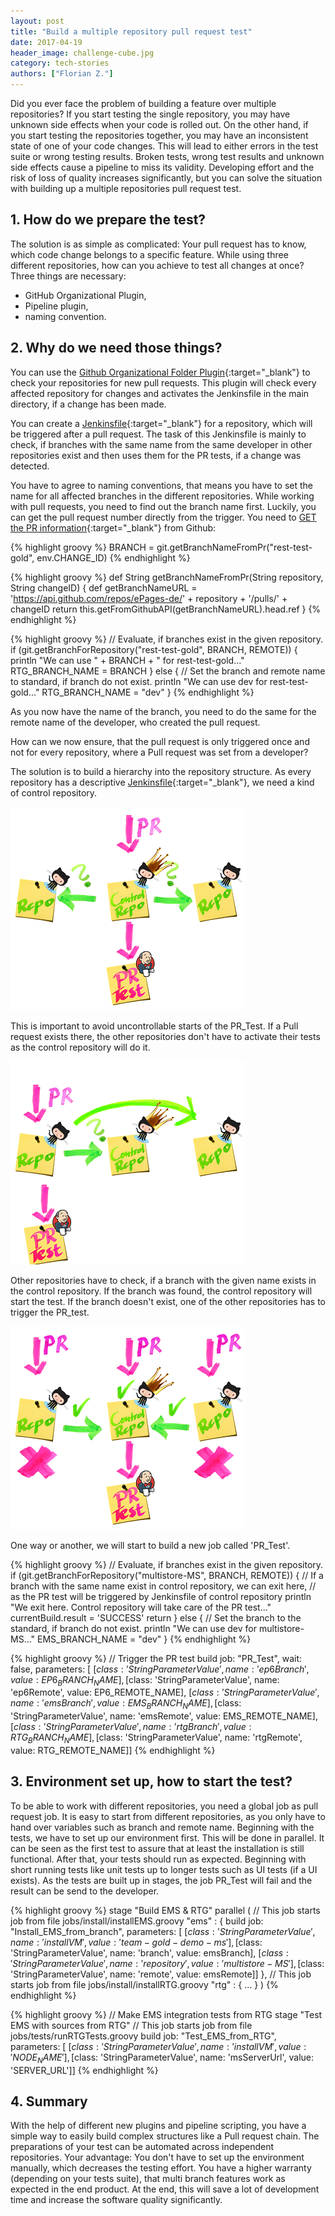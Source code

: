 ```yaml
---
layout: post
title: "Build a multiple repository pull request test"
date: 2017-04-19
header_image: challenge-cube.jpg
category: tech-stories
authors: ["Florian Z."]
---
```


Did you ever face the problem of building a feature over multiple repositories?
If you start testing the single repository, you may have unknown side effects when your code is rolled out.
On the other hand, if you start testing the repositories together, you may have an inconsistent state of one of your code changes.
This will lead to either errors in the test suite or wrong testing results.
Broken tests, wrong test results and unknown side effects cause a pipeline to miss its validity.
Developing effort and the risk of loss of quality increases significantly, but you can solve the situation with building up a multiple repositories pull request test.

## 1. How do we prepare the test?
The solution is as simple as complicated: Your pull request has to know, which code change belongs to a specific feature.
While using three different repositories, how can you achieve to test all changes at once?
Three things are necessary:

* GitHub Organizational Plugin,
* Pipeline plugin,
* naming convention.

## 2. Why do we need those things?
You can use the [Github Organizational Folder Plugin](https://wiki.jenkins-ci.org/display/JENKINS/GitHub+Organization+Folder+Plugin){:target="_blank"} to check your repositories for new pull requests.
This plugin will check every affected repository for changes and activates the Jenkinsfile in the main directory, if a change has been made.

You can create a [Jenkinsfile](https://jenkins.io/doc/book/pipeline/jenkinsfile/){:target="_blank"} for a repository, which will be triggered after a pull request.
The task of this Jenkinsfile is mainly to check, if branches with the same name from the same developer in other repositories exist and then uses them for the PR tests, if a change was detected.

You have to agree to naming conventions, that means you have to set the name for all affected branches in the different repositories.
While working with pull requests, you need to find out the branch name first.
Luckily, you can get the pull request number directly from the trigger.
You need to [GET the PR information](https://developer.github.com/v3/pulls/#get-a-single-pull-request){:target="_blank"} from Github:

{% highlight groovy %}
BRANCH = git.getBranchNameFromPr("rest-test-gold", env.CHANGE_ID)
{% endhighlight %}

{% highlight groovy %}
def String getBranchNameFromPr(String repository, String changeID) {
    def getBranchNameURL = 'https://api.github.com/repos/ePages-de/' + repository + '/pulls/' + changeID
    return this.getFromGithubAPI(getBranchNameURL).head.ref
}
{% endhighlight %}

{% highlight groovy %}
    // Evaluate, if branches exist in the given repository.
    if (git.getBranchForRepository("rest-test-gold", BRANCH, REMOTE)) {
        println "We can use " + BRANCH + " for rest-test-gold..."
        RTG_BRANCH_NAME = BRANCH
    } else {
        // Set the branch and remote name to standard, if branch do not exist.
        println "We can use dev for rest-test-gold..."
        RTG_BRANCH_NAME = "dev"
    }
{% endhighlight %}

As you now have the name of the branch, you need to do the same for the remote name of the developer, who created the pull request.

How can we now ensure, that the pull request is only triggered once and not for every repository, where a Pull request was set from a developer?

The solution is to build a hierarchy into the repository structure.
As every repository has a descriptive [Jenkinsfile](https://jenkins.io/doc/book/pipeline/jenkinsfile/){:target="_blank"}, we need a kind of control repository.

![](/assets/img/pages/blog/images/blog-pr-test-1.png)

This is important to avoid uncontrollable starts of the PR_Test.
If a Pull request exists there, the other repositories don't have to activate their tests as the control repository will do it.

![](/assets/img/pages/blog/images/blog-pr-test-2.png)

Other repositories have to check, if a branch with the given name exists in the control repository.
If the branch was found, the control repository will start the test.
If the branch doesn't exist, one of the other repositories has to trigger the PR_test.

![](/assets/img/pages/blog/images/blog-pr-test-3.png)

One way or another, we will start to build a new job called 'PR_Test'.

{% highlight groovy %}
    // Evaluate, if branches exist in the given repository.
    if (git.getBranchForRepository("multistore-MS", BRANCH, REMOTE)) {
        // If a branch with the same name exist in control repository, we can exit here,
        // as the PR test will be triggered by Jenkinsfile of control repository
        println "We exit here. Control repository will take care of the PR test..."
        currentBuild.result = 'SUCCESS'
        return
    } else {
        // Set the branch to the standard, if branch do not exist.
        println "We can use dev for multistore-MS..."
        EMS_BRANCH_NAME = "dev"
    }
{% endhighlight %}

{% highlight groovy %}
    // Trigger the PR test
    build job: "PR_Test", wait: false, parameters: [
          [$class: 'StringParameterValue', name: 'ep6Branch', value: EP6_BRANCH_NAME],
          [$class: 'StringParameterValue', name: 'ep6Remote', value: EP6_REMOTE_NAME],
          [$class: 'StringParameterValue', name: 'emsBranch', value: EMS_BRANCH_NAME],
          [$class: 'StringParameterValue', name: 'emsRemote', value: EMS_REMOTE_NAME],
          [$class: 'StringParameterValue', name: 'rtgBranch', value: RTG_BRANCH_NAME],
          [$class: 'StringParameterValue', name: 'rtgRemote', value: RTG_REMOTE_NAME]]
{% endhighlight %}

## 3. Environment set up, how to start the test?

To be able to work with different repositories, you need a global job as pull request job.
It is easy to start from different repositories, as you only have to hand over variables such as branch and remote name.
Beginning with the tests, we have to set up our environment first.
This will be done in parallel.
It can be seen as the first test to assure that at least the installation is still functional.
After that, your tests should run as expected.
Beginning with short running tests like unit tests up to longer tests such as UI tests (if a UI exists).
As the tests are built up in stages, the job PR_Test will fail and the result can be send to the developer.

{% highlight groovy %}
stage "Build EMS & RTG"
    parallel (
        // This job starts job from file jobs/install/installEMS.groovy
        "ems" : {
            build job: "Install_EMS_from_branch", parameters: [
                [$class: 'StringParameterValue', name: 'installVM', value: 'team-gold-demo-ms'],
                [$class: 'StringParameterValue', name: 'branch', value: emsBranch],
                [$class: 'StringParameterValue', name: 'repository', value: 'multistore-MS'],
                [$class: 'StringParameterValue', name: 'remote', value: emsRemote]]
            },
        // This job starts job from file jobs/install/installRTG.groovy
        "rtg" : {
            ...
            }
    )
{% endhighlight %}

{% highlight groovy %}
    // Make EMS integration tests from RTG
    stage "Test EMS with sources from RTG"
      // This job starts job from file jobs/tests/runRTGTests.groovy
      build job: "Test_EMS_from_RTG", parameters: [
            [$class: 'StringParameterValue', name: 'installVM', value: 'NODE_NAME'],
            [$class: 'StringParameterValue', name: 'msServerUrl', value: 'SERVER_URL']]
{% endhighlight %}

## 4. Summary

With the help of different new plugins and pipeline scripting, you have a simple way to easily build complex structures like a Pull request chain.
The preparations of your test can be automated across independent repositories.
Your advantage: You don't have to set up the environment manually, which decreases the testing effort.
You have a higher warranty (depending on your tests suite), that multi branch features work as expected in the end product.
At the end, this will save a lot of development time and increase the software quality significantly.
